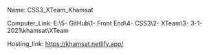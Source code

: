 
Name: CSS3_XTeam_Khamsat

Computer_Link: E:\5- GitHub\1- Front End\4- CSS3\2- XTeam\3- 3-1-2021\khamsat\XTeam

Hosting_link: https://khamsat.netlify.app/

